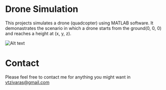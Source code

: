 # Drone Simulation
This projects simulates a drone (quadcopter) using MATLAB software. It demonastrates the scenario in which a drone starts from the ground(0, 0, 0) and reaches a height at (x, y, z).

![Alt text](https://github.com/BillyTziv/DroneSimulator/blob/master/drone_simulator_preview.PNG "Drone Simulator")

# Contact
Please feel free to contact me for anything you might want in vtzivaras@gmail.com
